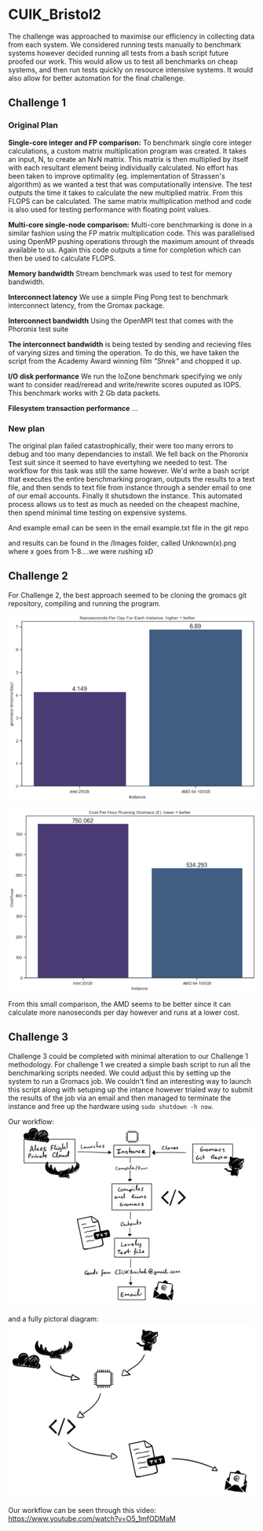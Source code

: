 # CUIK_Bristol2

The challenge was approached to maximise our efficiency in collecting data from each system. We considered running tests manually to benchmark systems however decided running all tests from a bash script future proofed our work. This would allow us to test all benchmarks on cheap systems, and then run tests quickly on resource intensive systems. It would also allow for better automation for the final challenge.

## Challenge 1

### Original Plan

**Single-core integer and FP comparison:** 
To benchmark single core integer calculations, a custom matrix multiplication program was created. It takes an input, N, to create an NxN matrix. This matrix is then multiplied by itself with each resultant element being individually calculated. No effort has been taken to improve optimality (eg. implementation of Strassen's algorithm) as we wanted a test that was computationally intensive. The test outputs the time it takes to calculate the new multiplied matrix. From this FLOPS can be calculated. The same matrix multiplication method and code is also used for testing performance with floating point values.

**Multi-core single-node comparison:** Multi-core benchmarking is done in a similar fashion using the FP matrix multiplication code. This was parallelised using OpenMP pushing operations through the maximum amount of threads available to us. Again this code outputs a time for completion which can then be used to calculate FLOPS.

**Memory bandwidth** Stream benchmark was used to test for memory bandwidth.

**Interconnect latency** We use a simple Ping Pong test to benchmark interconnect latency, from the Gromax package.

**Interconnect bandwidth** Using the OpenMPI test that comes with the Phoronix test suite

**The interconnect bandwidth** is being tested by sending and recieving files of varying sizes and timing the operation. To do this, we have taken the script from the Academy Award winning film _"Shrek"_ and chopped it up.

**I/O disk performance** We run the IoZone benchmark specifying we only want to consider read/reread and write/rewrite scores ouputed as IOPS. This benchmark works with 2 Gb data packets.

**Filesystem transaction performance** ...

### New plan

The original plan failed catastrophically, their were too many errors to debug and too many dependancies to install. We fell back on the Phoronix Test suit since it seemed to have evertyhing we needed to test. The workflow for this task was still the same however. We'd write a bash script that executes the entire benchmarking program, outputs the results to a text file, and then sends to text file from instance through a sender email to one of our email accounts. Finally it shutsdown the instance. This automated process allows us to test as much as needed on the cheapest machine, then spend minimal time testing on expensive systems.

And example email can be seen in the email example.txt file in the git repo

and results can be found in the /Images folder, called Unknown(x).png where x goes from 1-8....we were rushing xD
## Challenge 2

For Challenge 2, the best approach seemed to be cloning the gromacs git repository, compiling and running the program.

![alt text](images/unknown9.png)

![alt text](images/unknown10.png)

From this small comparison, the AMD seems to be better since it can calculate more nanoseconds per day however and runs at a lower cost.

## Challenge 3

Challenge 3 could be completed with minimal alteration to our Challenge 1 methodology. For challenge 1 we created a simple bash script to run all the benchmarking scripts needed. We could adjust this by setting up the system to run a Gromacs job. We couldn't find an interesting way to launch this script along with setuping up the intance however trialed way to submit the results of the job via an email and then managed to terminate the instance and free up the hardware using `sudo shutdown -h now`.

Our workflow:
![alt text](images/workflow_text.jpg)

and a fully pictoral diagram:
![alt text](images/workflow_pictures.jpg)

Our workflow can be seen through this video:
https://www.youtube.com/watch?v=O5_1mfODMaM

